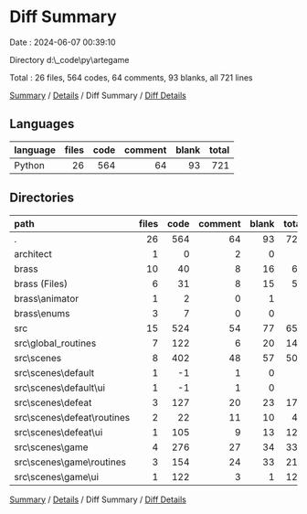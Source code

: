 # Diff Summary

Date : 2024-06-07 00:39:10

Directory d:\\_code\\py\\artegame

Total : 26 files,  564 codes, 64 comments, 93 blanks, all 721 lines

[Summary](results.md) / [Details](details.md) / Diff Summary / [Diff Details](diff-details.md)

## Languages
| language | files | code | comment | blank | total |
| :--- | ---: | ---: | ---: | ---: | ---: |
| Python | 26 | 564 | 64 | 93 | 721 |

## Directories
| path | files | code | comment | blank | total |
| :--- | ---: | ---: | ---: | ---: | ---: |
| . | 26 | 564 | 64 | 93 | 721 |
| architect | 1 | 0 | 2 | 0 | 2 |
| brass | 10 | 40 | 8 | 16 | 64 |
| brass (Files) | 6 | 31 | 8 | 15 | 54 |
| brass\\animator | 1 | 2 | 0 | 1 | 3 |
| brass\\enums | 3 | 7 | 0 | 0 | 7 |
| src | 15 | 524 | 54 | 77 | 655 |
| src\\global_routines | 7 | 122 | 6 | 20 | 148 |
| src\\scenes | 8 | 402 | 48 | 57 | 507 |
| src\\scenes\\default | 1 | -1 | 1 | 0 | 0 |
| src\\scenes\\default\\ui | 1 | -1 | 1 | 0 | 0 |
| src\\scenes\\defeat | 3 | 127 | 20 | 23 | 170 |
| src\\scenes\\defeat\\routines | 2 | 22 | 11 | 10 | 43 |
| src\\scenes\\defeat\\ui | 1 | 105 | 9 | 13 | 127 |
| src\\scenes\\game | 4 | 276 | 27 | 34 | 337 |
| src\\scenes\\game\\routines | 3 | 154 | 24 | 33 | 211 |
| src\\scenes\\game\\ui | 1 | 122 | 3 | 1 | 126 |

[Summary](results.md) / [Details](details.md) / Diff Summary / [Diff Details](diff-details.md)